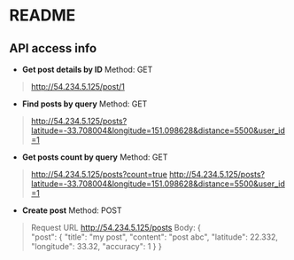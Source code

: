 # README

API access info
---------------
- **Get post details by ID**
Method: GET

> http://54.234.5.125/post/1

- **Find posts by query**
Method: GET

> http://54.234.5.125/posts?latitude=-33.708004&longitude=151.098628&distance=5500&user_id=1

- **Get posts count by query**
Method: GET

> http://54.234.5.125/posts?count=true
> http://54.234.5.125/posts?latitude=-33.708004&longitude=151.098628&distance=5500&user_id=1

- **Create post**
Method: POST

> Request URL http://54.234.5.125/posts 
> Body: {    
> "post": {
>     "title": "my post",
>     "content": "post abc",
>     "latitude": 22.332,
>     "longitude": 33.32,
>     "accuracy": 1
> }
> }

